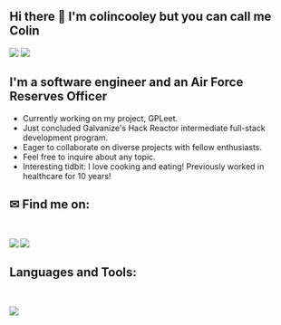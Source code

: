 ## Hi there 👋 I'm colincooley but you can call me Colin
<div>
<img src="https://visitor-badge.laobi.icu/badge?page_id=colincooley.colincooley"/> <span><img src="https://img.shields.io/github/followers/colincooley?label=Followers&logo=Github"/></span>
</div>

## I'm a software engineer and an Air Force Reserves Officer

- Currently working on my project, GPLeet.
- Just concluded Galvanize's Hack Reactor intermediate full-stack development program.
- Eager to collaborate on diverse projects with fellow enthusiasts.
- Feel free to inquire about any topic.
- Interesting tidbit: I love cooking and eating! Previously worked in healthcare for 10 years!

## ✉ Find me on:
<br />
<p align="left">
 <a href="https://www.linkedin.com/in/colin-cooley" target="_blank" rel="noopener noreferrer"> 
  <img src='https://img.shields.io/badge/LinkedIn-0077B5?style=for-the-badge&logo=linkedin&logoColor=white' align='left' />
 </a>
 <a href="mailto:colincooley1989@gmail.com"> 
  <img src='https://img.shields.io/badge/Gmail-D14836?style=for-the-badge&logo=gmail&logoColor=white' align='left' />
 </a>
</p>
<br />

## Languages and Tools:
<br />
<p align="left">
  <a href="https://skillicons.dev">
    <img src="https://skillicons.dev/icons?i=js,html,css,jquery,react,bootstrap,express,babel,jest,vscode,bash,git,github,ai,linux,aws,mongodb,mysql,nextjs,nodejs,postgres,postman,regex,replit,supabase,sequelize,webpack" />
  </a>
</p>
